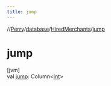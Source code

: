 ```yaml
---
title: jump
---
```

//[Perry](../../../index.html)/[database](../index.html)/[HiredMerchants](index.html)/[jump](jump.html)



# jump



[jvm]\
val [jump](jump.html): Column<[Int](https://kotlinlang.org/api/latest/jvm/stdlib/kotlin/-int/index.html)>




